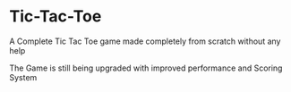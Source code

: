 # Tic-Tac-Toe
 A Complete Tic Tac Toe game made completely from scratch without any help

The Game is still being upgraded with improved performance and Scoring System
